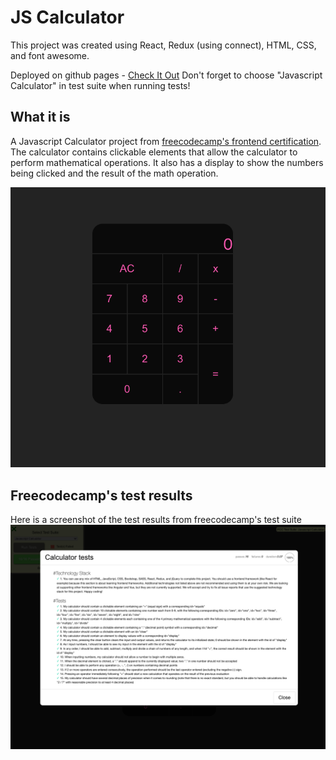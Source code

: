 # JS Calculator

This project was created using React, Redux (using connect), HTML, CSS, and font awesome.

Deployed on github pages - [Check It Out](https://natalievasquez11.github.io/js-calculator/)
Don't forget to choose "Javascript Calculator" in test suite when running tests!

## What it is

A Javascript Calculator project from [freecodecamp's frontend certification](https://www.freecodecamp.org/learn/front-end-development-libraries/front-end-development-libraries-projects/build-a-javascript-calculator). The calculator contains clickable elements that allow the calculator to perform mathematical operations. It also has a display to show the numbers being clicked and the result of the math operation.

![project-img](./src/images/project-img.png)

## Freecodecamp's test results

Here is a screenshot of the test results from freecodecamp's test suite
![screenshot](./src/images/test-results.png)